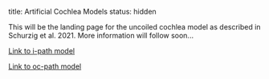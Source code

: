 title: Artificial Cochlea Models
status: hidden

This will be the landing page for the uncoiled cochlea model as described in Schurzig et al. 2021. More information will follow soon...


[Link to i-path model](../01_workgroups/cas/methods/CochleaModeling/uncoiled_st_ipath.step)

[Link to oc-path model](01_workgroups/cas/methods/CochleaModeling/uncoiled_st_ocpath.step)

